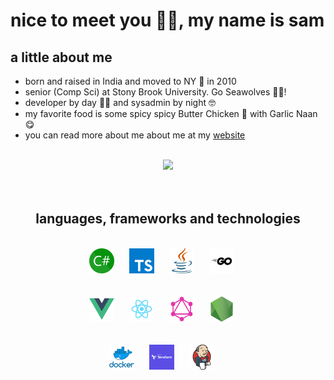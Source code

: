 # nice to meet you 👋😊, my name is **sam**

<!-- <h2 style="text-align: center;"> a little about me </h2> -->
## a little about me
- born and raised in India and moved to NY 🗽 in 2010
- senior (Comp Sci) at Stony Brook University. Go Seawolves 🌊🐺!
- developer by day 👨‍💻 and sysadmin by night 🤓 
- my favorite food is some spicy spicy Butter Chicken 🍗 with Garlic Naan 😋 
- you can read more about me about me at my [website](https://samsingh.dev)

<br/>

<div style="text-align: center;">

<img src="https://github.com/sdesingh/sdesingh/blob/master/computers.gif" />

<br/>
<br/>
<br/>

<h2 style="text-align: center;"> languages, frameworks and technologies </h2>
<br/>

<img alt="C#" width="40px" style="margin-right: 20px" src="https://raw.githubusercontent.com/github/explore/80688e429a7d4ef2fca1e82350fe8e3517d3494d/topics/csharp/csharp.png" />


<img alt="Typescript" width="40px" style="margin-right: 20px" src="https://raw.githubusercontent.com/github/explore/80688e429a7d4ef2fca1e82350fe8e3517d3494d/topics/typescript/typescript.png" />

<img  alt="Java" width="40px" style="margin-right: 20px" src="https://raw.githubusercontent.com/github/explore/80688e429a7d4ef2fca1e82350fe8e3517d3494d/topics/java/java.png" />


<img  alt="Go" width="40px" style="margin-right: 20px" src="https://raw.githubusercontent.com/github/explore/80688e429a7d4ef2fca1e82350fe8e3517d3494d/topics/go/go.png" />

<br/>
<br/>
<br/>

<img  alt="Vue.js" width="40px" style="margin-right: 20px" src="https://raw.githubusercontent.com/github/explore/80688e429a7d4ef2fca1e82350fe8e3517d3494d/topics/vue/vue.png" />


<img  alt="React" width="40px" style="margin-right: 20px" src="https://raw.githubusercontent.com/github/explore/80688e429a7d4ef2fca1e82350fe8e3517d3494d/topics/react/react.png" />

<img  alt="GraphQL" width="40px" style="margin-right: 20px" src="https://raw.githubusercontent.com/github/explore/80688e429a7d4ef2fca1e82350fe8e3517d3494d/topics/graphql/graphql.png" />

<img  alt="Node.js" width="40px" style="margin-right: 20px" src="https://raw.githubusercontent.com/github/explore/80688e429a7d4ef2fca1e82350fe8e3517d3494d/topics/nodejs/nodejs.png" />

<br/>
<br/>
<br/>

<img  alt="Docker" width="40px" style="margin-right: 20px" src="https://raw.githubusercontent.com/github/explore/80688e429a7d4ef2fca1e82350fe8e3517d3494d/topics/docker/docker.png" />


<img  alt="Terraform" width="40px" style="margin-right: 20px" src="https://raw.githubusercontent.com/github/explore/80688e429a7d4ef2fca1e82350fe8e3517d3494d/topics/terraform/terraform.png" />


<img  alt="Jenkins" width="40px" style="margin-right: 20px" src="https://raw.githubusercontent.com/github/explore/4546263bd5739353083c33dada43f8f31e7d1fd6/topics/jenkins/jenkins.png" />

<br/>
<br/>
<br/>


</div>



